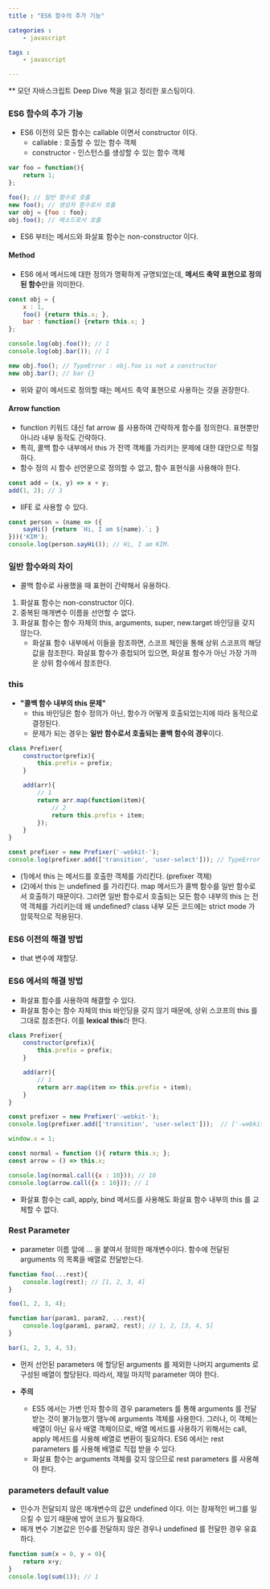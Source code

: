 ```yaml
---
title : "ES6 함수의 추가 기능"

categories :
    - javascript

tags :
    - javascript

---
```

  ** 모던 자바스크립트 Deep Dive 책을 읽고 정리한 포스팅이다.

### ES6 함수의 추가 기능
- ES6 이전의 모든 함수는 callable 이면서 constructor 이다.
  - callable : 호출할 수 있는 함수 객체
  - constructor - 인스턴스를 생성할 수 있는 함수 객체

```javascript
var foo = function(){
    return 1;
};

foo(); // 일반 함수로 호출
new foo(); // 생성자 함수로서 호출
var obj = {foo : foo};
obj.foo(); // 메소드로서 호출
```

- ES6 부터는 메서드와 화살표 함수는 non-constructor 이다.
  
#### Method
- ES6 에서 메서드에 대한 정의가 명확하게 규명되었는데, **메서드 축약 표현으로 정의된 함수**만을 의미한다.

```javascript
const obj = {
    x : 1,
    foo() {return this.x; },
    bar : function() {return this.x; }
};

console.log(obj.foo()); // 1
console.log(obj.bar()); // 1

new obj.foo(); // TypeError : obj.foo is not a constructor
new obj.bar(); // bar {}
```

- 위와 같이 메서드로 정의할 때는 메서드 축약 표현으로 사용하는 것을 권장한다. 

#### Arrow function
- function 키워드 대신 fat arrow 를 사용하여 간략하게 함수를 정의한다. 표현뿐만 아니라 내부 동작도 간략하다.
- 특히, 콜백 함수 내부에서 this 가 전역 객체를 가리키는 문제에 대한 대안으로 적절하다.
- 함수 정의 시 함수 선언문으로 정의할 수 없고, 함수 표현식을 사용해야 한다.
```javascript
const add = (x, y) => x + y;
add(1, 2); // 3
```

- IIFE 로 사용할 수 있다.

```javascript
const person = (name => ({
    sayHi() {return `Hi, I am ${name}.`; }
}))('KIM');
console.log(person.sayHi()); // Hi, I am KIM.
```

### 일반 함수와의 차이
- 콜백 함수로 사용했을 때 표현이 간략해서 유용하다.

1. 화살표 함수는 non-constructor 이다.
2. 중복된 매개변수 이름을 선언할 수 없다.
3. 화살표 함수는 함수 자체의 this, arguments, super, new.target 바인딩을 갖지 않는다.
    - 화살표 함수 내부에서 이들을 참조하면, 스코프 체인을 통해 상위 스코프의 해당 값을 참조한다. 화살표 함수가 중첩되어 있으면, 화살표 함수가 아닌 가장 가까운 상위 함수에서 참조한다.


### this
- **"콜백 함수 내부의 this 문제"**
  - this 바인딩은 함수 정의가 아닌, 함수가 어떻게 호출되었는지에 따라 동적으로 결정된다.
  - 문제가 되는 경우는 **일반 함수로서 호출되는 콜백 함수의 경우**이다.


```javascript
class Prefixer{
    constructor(prefix){
        this.prefix = prefix;
    }

    add(arr){
        // 1
        return arr.map(function(item){
            // 2
            return this.prefix + item;
        });
    }
}

const prefixer = new Prefixer('-webkit-');
console.log(prefixer.add(['transition', 'user-select'])); // TypeError : Cannot read property 'prefix' of undefined
```

- (1)에서 this 는 메서드를 호출한 객체를 가리킨다. (prefixer 객체)
- (2)에서 this 는 undefined 를 가리킨다. map 메서드가 콜백 함수를 일반 함수로서 호출하기 때문이다. 그러면 일반 함수로서 호출되는 모든 함수 내부의 this 는 전역 객체를 가리키는데 왜 undefined? class 내부 모든 코드에는 strict mode 가 암묵적으로 적용된다.


### ES6 이전의 해결 방법
- that 변수에 재할당.

### ES6 에서의 해결 방법
- 화살표 함수를 사용하여 해결할 수 있다.
- 화살표 함수는 함수 자체의 this 바인딩을 갖지 않기 때문에, 상위 스코프의 this 를 그대로 참조한다. 이를 **lexical this**라 한다.

```javascript
class Prefixer{
    constructor(prefix){
        this.prefix = prefix;
    }

    add(arr){
        // 1
        return arr.map(item => this.prefix + item);
    }
}

const prefixer = new Prefixer('-webkit-');
console.log(prefixer.add(['transition', 'user-select']));  // ['-webkit-transition', '-webkit-user-select'];
```

```javascript
window.x = 1;

const normal = function (){ return this.x; };
const arrow = () => this.x;

console.log(normal.call({x : 10})); // 10
console.log(arrow.call({x : 10})); // 1
```
- 화살표 함수는 call, apply, bind 메서드를 사용해도 화살표 함수 내부의 this 를 교체할 수 없다. 

### Rest Parameter
- parameter 이름 앞에 ... 을 붙여서 정의한 매개변수이다. 함수에 전달된 arguments 의 목록을 배열로 전달받는다.

```javascript
function foo(...rest){
    console.log(rest); // [1, 2, 3, 4]
}

foo(1, 2, 3, 4);

function bar(param1, param2, ...rest){
    console.log(param1, param2, rest); // 1, 2, [3, 4, 5]
}

bar(1, 2, 3, 4, 5);
```
- 먼저 선언된 parameters 에 할당된 arguments 를 제외한 나머지 arguments 로 구성된 배열이 할당된다. 따라서, 제일 마지막 parameter 여야 한다.


- **주의**
  - ES5 에서는 가변 인자 함수의 경우 parameters 를 통해 arguments 를 전달받는 것이 불가능했기 땜누에 arguments 객체를 사용한다. 그러나, 이 객체는 배열이 아닌 유사 배열 객체이므로, 배열 메서드를 사용하기 위해서는 call, apply 메서드를 사용해 배열로 변환이 필요하다. ES6 에서는 rest parameters 를 사용해 배열로 직접 받을 수 있다. 
  - 화살표 함수는 arguments 객체를 갖지 않으므로 rest parameters 를 사용해야 한다.


### parameters default value
- 인수가 전달되지 않은 매개변수의 값은 undefined 이다. 이는 잠재적인 버그를 일으킬 수 있기 때문에 방어 코드가 필요하다.
- 매개 변수 기본값은 인수를 전달하지 않은 경우나 undefined 를 전달한 경우 유효하다.


```javascript
function sum(x = 0, y = 0){
    return x+y;
}
console.log(sum(1)); // 1
```